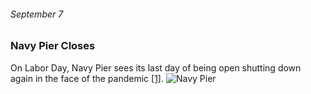 ###### September 7

### Navy Pier Closes

On Labor Day, Navy Pier sees its last day of being open shutting down again in the face of the pandemic [[1]](https://www.chicagotribune.com/coronavirus/ct-viz-coronavirus-timeline-20200507-uvrzs32nljabrpn6vkzq7m2fpq-story.html). 
![Navy Pier](https://images.unsplash.com/photo-1604924102703-71965f7efee1?ixid=MXwxMjA3fDB8MHxwaG90by1wYWdlfHx8fGVufDB8fHw%3D&ixlib=rb-1.2.1&auto=format&fit=crop&w=747&q=80)